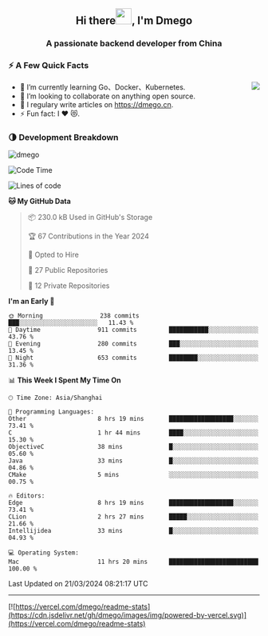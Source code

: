 <h2 align="center">Hi there<img src="https://cdn.jsdelivr.net/gh/dmego/images/img/Hi.gif" height="32" />, I'm Dmego </h2>
<h3 align="center">A passionate backend developer from China</h3>

### ⚡️ A Few Quick Facts

<img align="right" src="https://readme-stats-dmego.vercel.app/api?username=dmego&show_icons=true&icon_color=1573B3&hide_title=true&text_color=718096&bg_color=00000000&hide_border=true"/>

<ul>
    <li> 🌱 I’m currently learning Go、Docker、Kubernetes.</li>
    <li> 👯 I’m looking to collaborate on anything open source.</li>
    <li> 📝 I regulary write articles on <a href="https://dmego.cn">https://dmego.cn</a>.</li>
    <li> ⚡ Fun fact: I ❤️ 😻.</li>
</ul>

### 🌗 Development Breakdown

<img src="https://komarev.com/ghpvc/?username=dmego" alt="dmego" />

<!--START_SECTION:waka-->
![Code Time](http://img.shields.io/badge/Code%20Time-2%2C618%20hrs%2017%20mins-blue)

![Lines of code](https://img.shields.io/badge/From%20Hello%20World%20I%27ve%20Written-687.2%20thousand%20lines%20of%20code-blue)

**🐱 My GitHub Data** 

> 📦 230.0 kB Used in GitHub's Storage 
 > 
> 🏆 67 Contributions in the Year 2024
 > 
> 💼 Opted to Hire
 > 
> 📜 27 Public Repositories 
 > 
> 🔑 12 Private Repositories 
 > 
**I'm an Early 🐤** 

```text
🌞 Morning                238 commits         ███░░░░░░░░░░░░░░░░░░░░░░   11.43 % 
🌆 Daytime                911 commits         ███████████░░░░░░░░░░░░░░   43.76 % 
🌃 Evening                280 commits         ███░░░░░░░░░░░░░░░░░░░░░░   13.45 % 
🌙 Night                  653 commits         ████████░░░░░░░░░░░░░░░░░   31.36 % 
```


📊 **This Week I Spent My Time On** 

```text
🕑︎ Time Zone: Asia/Shanghai

💬 Programming Languages: 
Other                    8 hrs 19 mins       ██████████████████░░░░░░░   73.41 % 
C                        1 hr 44 mins        ████░░░░░░░░░░░░░░░░░░░░░   15.30 % 
ObjectiveC               38 mins             █░░░░░░░░░░░░░░░░░░░░░░░░   05.60 % 
Java                     33 mins             █░░░░░░░░░░░░░░░░░░░░░░░░   04.86 % 
CMake                    5 mins              ░░░░░░░░░░░░░░░░░░░░░░░░░   00.75 % 

🔥 Editors: 
Edge                     8 hrs 19 mins       ██████████████████░░░░░░░   73.41 % 
CLion                    2 hrs 27 mins       █████░░░░░░░░░░░░░░░░░░░░   21.66 % 
Intellijidea             33 mins             █░░░░░░░░░░░░░░░░░░░░░░░░   04.93 % 

💻 Operating System: 
Mac                      11 hrs 20 mins      █████████████████████████   100.00 % 
```


 Last Updated on 21/03/2024 08:21:17 UTC
<!--END_SECTION:waka-->

---

[![https://vercel.com/dmego/readme-stats](https://cdn.jsdelivr.net/gh/dmego/images/img/powered-by-vercel.svg)](https://vercel.com/dmego/readme-stats)

